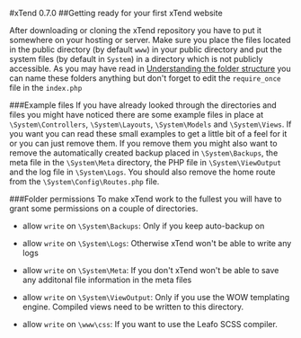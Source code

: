 #xTend 0.7.0
##Getting ready for your first xTend website

After downloading or cloning the xTend repository you have to put it somewhere on your hosting or server.
Make sure you place the files located in the public directory (by default `www`) in your public directory and put the system files (by default in `System`) in a directory which is not publicly accessible. As you may have read in [Understanding the folder structure](/0.7.x/2.%20Understanding%20the%20folder%20structure) you can name these folders anything but don't forget to edit the `require_once` file in the `index.php`

###Example files
If you have already looked through the directories and files you might have noticed there are some example files in place at `\System\Controllers`, `\System\Layouts`, `\System\Models` and `\System\Views`. If you want you can read these small examples to get a little bit of a feel for it or you can just remove them. If you remove them you might also want to remove the automatically created backup placed in `\System\Backups`, the meta file in the `\System\Meta` directory, the PHP file in `\System\ViewOutput` and the log file in `\System\Logs`. You should also remove the home route from the `\System\Config\Routes.php` file.

###Folder permissions
To make xTend work to the fullest you will have to grant some permissions on a couple of directories.  

* allow `write` on `\System\Backups`: Only if you keep auto-backup on  

* allow `write` on `\System\Logs`: Otherwise xTend won't be able to write any logs  

* allow `write` on `\System\Meta`: If you don't xTend won't be able to save any additonal file information in the meta files  

* allow `write` on `\System\ViewOutput`: Only if you use the WOW templating engine. Compiled views need to be written to this directory.  

* allow `write` on `\www\css`: If you want to use the Leafo SCSS compiler.  
